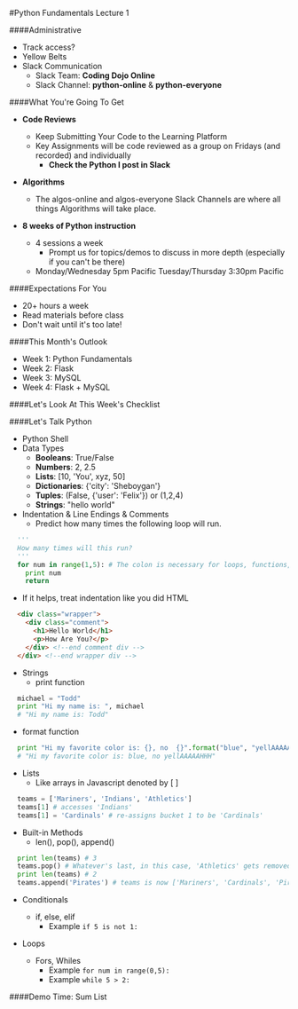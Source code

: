 #Python Fundamentals Lecture 1

####Administrative
- Track access?
- Yellow Belts
- Slack Communication
  - Slack Team: **Coding Dojo Online**
  - Slack Channel: **python-online** & **python-everyone**

####What You're Going To Get

- **Code Reviews**
  - Keep Submitting Your Code to the Learning Platform
  - Key Assignments will be code reviewed as a group on Fridays (and recorded) and individually
    - **Check the Python I post in Slack**
    
- **Algorithms**
  - The algos-online and algos-everyone Slack Channels are where all things Algorithms will take place. 
- **8 weeks of Python instruction**
  - 4 sessions a week
    - Prompt us for topics/demos to discuss in more depth (especially if you can't be there)
  - Monday/Wednesday 5pm Pacific Tuesday/Thursday 3:30pm Pacific

####Expectations For You
- 20+ hours a week
- Read materials before class
- Don't wait until it's too late!

####This Month's Outlook
- Week 1: Python Fundamentals
- Week 2: Flask
- Week 3: MySQL
- Week 4: Flask + MySQL

####Let's Look At This Week's Checklist

####Let's Talk Python
- Python Shell
- Data Types
  - <b>Booleans</b>:  True/False
  - <b>Numbers</b>: 2, 2.5
  - <b>Lists</b>: [10, 'You', xyz, 50]
  - <b>Dictionaries</b>:  {'city': 'Sheboygan'}
  - <b>Tuples</b>:  (False, {'user': 'Felix'}) or (1,2,4)
  - <b>Strings</b>: "hello world"
- Indentation & Line Endings & Comments
  - Predict how many times the following loop will run.
```python
  '''
  How many times will this run?
  '''
  for num in range(1,5): # The colon is necessary for loops, functions, conditionals
    print num
    return
```
  - If it helps, treat indentation like you did HTML
```html
  <div class="wrapper">
    <div class="comment">
      <h1>Hello World</h1>
      <p>How Are You?</p>
    </div> <!--end comment div -->
  </div> <!--end wrapper div -->
```
- Strings
  - print function
```python
  michael = "Todd"
  print "Hi my name is: ", michael
  # "Hi my name is: Todd"
```
  - format function
```python
  print "Hi my favorite color is: {}, no  {}".format("blue", "yellAAAAAHHH")
  # "Hi my favorite color is: blue, no yellAAAAAHHH"
```
- Lists
  - Like arrays in Javascript denoted by [ ]
```python
  teams = ['Mariners', 'Indians', 'Athletics']
  teams[1] # accesses 'Indians'
  teams[1] = 'Cardinals' # re-assigns bucket 1 to be 'Cardinals'
```
  - Built-in Methods
    - len(), pop(), append()
```python
  print len(teams) # 3
  teams.pop() # Whatever's last, in this case, 'Athletics' gets removed!
  print len(teams) # 2
  teams.append('Pirates') # teams is now ['Mariners', 'Cardinals', 'Pirates']
```
- Conditionals
  - if, else, elif
    - Example ```if 5 is not 1:```

- Loops
  - Fors, Whiles
    - Example ```for num in range(0,5):```
    - Example ```while 5 > 2:```

####Demo Time: Sum List
